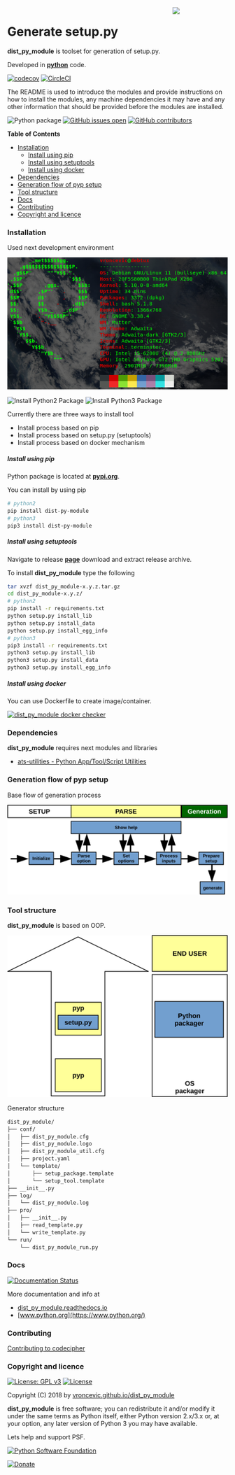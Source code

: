 <img align="right" src="https://raw.githubusercontent.com/vroncevic/dist_py_module/dev/docs/dist_py_module_logo.png" width="25%">

# Generate setup.py

**dist_py_module** is toolset for generation of setup.py.

Developed in **[python](https://www.python.org/)** code.

[![codecov](https://codecov.io/gh/vroncevic/dist_py_module/branch/dev/graph/badge.svg?token=Y6VSNLJ45R)](https://codecov.io/gh/vroncevic/dist_py_module)
[![CircleCI](https://circleci.com/gh/vroncevic/dist_py_module/tree/master.svg?style=svg)](https://circleci.com/gh/vroncevic/dist_py_module/tree/master)

The README is used to introduce the modules and provide instructions on
how to install the modules, any machine dependencies it may have and any
other information that should be provided before the modules are installed.

![Python package](https://github.com/vroncevic/dist_py_module/workflows/Python%20package/badge.svg?branch=master) [![GitHub issues open](https://img.shields.io/github/issues/vroncevic/dist_py_module.svg)](https://github.com/vroncevic/dist_py_module/issues) [![GitHub contributors](https://img.shields.io/github/contributors/vroncevic/dist_py_module.svg)](https://github.com/vroncevic/dist_py_module/graphs/contributors)

<!-- START doctoc generated TOC please keep comment here to allow auto update -->
<!-- DON'T EDIT THIS SECTION, INSTEAD RE-RUN doctoc TO UPDATE -->
**Table of Contents**

- [Installation](#installation)
    - [Install using pip](#install-using-pip)
    - [Install using setuptools](#install-using-setuptools)
    - [Install using docker](#install-using-docker)
- [Dependencies](#dependencies)
- [Generation flow of pyp setup](#generation-flow-of-pyp-setup)
- [Tool structure](#tool-structure)
- [Docs](#docs)
- [Contributing](#contributing)
- [Copyright and licence](#copyright-and-licence)

<!-- END doctoc generated TOC please keep comment here to allow auto update -->

### Installation

Used next development environment

![Development environment](https://raw.githubusercontent.com/vroncevic/dist_py_module/dev/docs/debtux.png)

![Install Python2 Package](https://github.com/vroncevic/dist_py_module/workflows/Install%20Python2%20Package%20dist_py_module/badge.svg?branch=master) ![Install Python3 Package](https://github.com/vroncevic/dist_py_module/workflows/Install%20Python3%20Package%20dist_py_module/badge.svg?branch=master)

Currently there are three ways to install tool
* Install process based on pip
* Install process based on setup.py (setuptools)
* Install process based on docker mechanism

##### Install using pip

Python package is located at **[pypi.org](https://pypi.org/project/dist-py-module/)**.

You can install by using pip

```bash
# python2
pip install dist-py-module
# python3
pip3 install dist-py-module
```

##### Install using setuptools

Navigate to release **[page](https://github.com/vroncevic/dist_py_module/releases/)** download and extract release archive.

To install **dist_py_module** type the following

```bash
tar xvzf dist_py_module-x.y.z.tar.gz
cd dist_py_module-x.y.z/
# python2
pip install -r requirements.txt
python setup.py install_lib
python setup.py install_data
python setup.py install_egg_info
# python3
pip3 install -r requirements.txt
python3 setup.py install_lib
python3 setup.py install_data
python3 setup.py install_egg_info
```

##### Install using docker

You can use Dockerfile to create image/container.

[![dist_py_module docker checker](https://github.com/vroncevic/dist_py_module/workflows/dist_py_module%20docker%20checker/badge.svg)](https://github.com/vroncevic/dist_py_module/actions?query=workflow%3A%22dist_py_module+docker+checker%22)

### Dependencies

**dist_py_module** requires next modules and libraries

* [ats-utilities - Python App/Tool/Script Utilities](https://pypi.org/project/ats-utilities/)

### Generation flow of pyp setup

Base flow of generation process

![Setup generation flow](https://raw.githubusercontent.com/vroncevic/dist_py_module/dev/docs/python_setup_flow.png)

### Tool structure

**dist_py_module** is based on OOP.

![Setup tool flow](https://raw.githubusercontent.com/vroncevic/dist_py_module/dev/docs/python_setup.png)

Generator structure

```bash
dist_py_module/
├── conf/
│   ├── dist_py_module.cfg
│   ├── dist_py_module.logo
│   ├── dist_py_module_util.cfg
│   ├── project.yaml
│   └── template/
│       ├── setup_package.template
│       └── setup_tool.template
├── __init__.py
├── log/
│   └── dist_py_module.log
├── pro/
│   ├── __init__.py
│   ├── read_template.py
│   └── write_template.py
└── run/
    └── dist_py_module_run.py
```

### Docs

[![Documentation Status](https://readthedocs.org/projects/dist_py_module/badge/?version=latest)](https://dist_py_module.readthedocs.io/en/latest/?badge=latest)

More documentation and info at

* [dist_py_module.readthedocs.io](https://dist_py_module.readthedocs.io/en/latest/)
* [www.python.org](https://www.python.org/)

### Contributing

[Contributing to codecipher](CONTRIBUTING.md)

### Copyright and licence

[![License: GPL v3](https://img.shields.io/badge/License-GPLv3-blue.svg)](https://www.gnu.org/licenses/gpl-3.0) [![License](https://img.shields.io/badge/License-Apache%202.0-blue.svg)](https://opensource.org/licenses/Apache-2.0)

Copyright (C) 2018 by [vroncevic.github.io/dist_py_module](https://vroncevic.github.io/dist_py_module)

**dist_py_module** is free software; you can redistribute it and/or modify
it under the same terms as Python itself, either Python version 2.x/3.x or,
at your option, any later version of Python 3 you may have available.

Lets help and support PSF.

[![Python Software Foundation](https://raw.githubusercontent.com/vroncevic/dist_py_module/dev/docs/psf-logo-alpha.png)](https://www.python.org/psf/)

[![Donate](https://www.paypalobjects.com/en_US/i/btn/btn_donateCC_LG.gif)](https://psfmember.org/index.php?q=civicrm/contribute/transact&reset=1&id=2)
